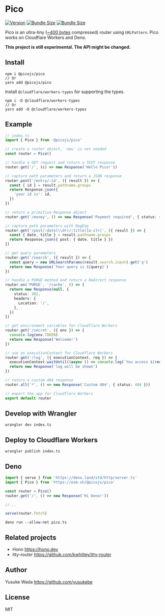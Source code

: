 # Pico

[![Version](https://img.shields.io/npm/v/@picojs/pico.svg)](https://npmjs.com/package/@picojs/pico)
[![Bundle Size](https://img.shields.io/bundlephobia/min/@picojs/pico)](https://bundlephobia.com/result?p=@picojs/pico)
[![Bundle Size](https://img.shields.io/bundlephobia/minzip/@picojs/pico)](https://bundlephobia.com/result?p=@picojs/pico)

Pico is an ultra-tiny ([~400 bytes](https://bundlephobia.com/package/@picojs/pico) compressed) router using `URLPattern`.
Pico works on Cloudflare Workers and Deno.

**This project is still experimental. The API might be changed.**

## Install

```
npm i @picojs/pico
// Or
yarn add @picojs/pico
```

Install `@cloudflare/workers-types` for supporting the types.

```
npm i -D @cloudflare/workers-types
// Or
yarn add -D @cloudflare/workers-types
```

## Example

```ts
// index.ts
import { Pico } from '@picojs/pico'

// create a router object, `new` is not needed
const router = Pico()

// handle a GET request and return a TEXT response
router.get('/', (c) => new Response('Hello Pico!'))

// capture path parameters and return a JSON response
router.post('/entry/:id', ({ result }) => {
  const { id } = result.pathname.groups
  return Response.json({
    'your id is': id,
  })
})

// return a primitive Response object
router.get('/money', () => new Response('Payment required', { status: 402 }))

// capture path parameters with RegExp
router.get('/post/:date(\\d+)/:title([a-z]+)', ({ result }) => {
  const { date, title } = result.pathname.groups
  return Response.json({ post: { date, title } })
})

// get query parameters
router.get('/search', ({ result }) => {
  const query = new URLSearchParams(result.search.input).get('q')
  return new Response(`Your query is ${query}`)
})

// handle a PURGE method and return a Redirect response
router.on('PURGE', '/cache', () => {
  return new Response(null, {
    status: 302,
    headers: {
      Location: '/',
    },
  })
})

// get environment variables for Cloudflare Workers
router.get('/secret', ({ env }) => {
  console.log(env.TOKEN)
  return new Response('Welcome!')
})

// use an executionContext for Cloudflare Workers
router.get('/log', ({ executionContext, req }) => {
  executionContext.waitUntil((async () => console.log(`You access ${req.url.toString()}`))())
  return new Response('log will be shown')
})

// return a custom 404 response
router.all('*', () => new Response('Custom 404', { status: 404 }))

// export the app for Cloudflare Workers
export default router
```

## Develop with Wrangler

```
wrangler dev index.ts
```

## Deploy to Cloudflare Workers

```
wrangler publish index.ts
```

## Deno

```ts
import { serve } from 'https://deno.land/std/http/server.ts'
import { Pico } from 'https://esm.sh/@picojs/pico'

const router = Pico()
router.get('/', () => new Response('Hi Deno!'))

//...

serve(router.fetch)
```

```
deno run --allow-net pico.ts
```

## Related projects

- Hono <https://hono.dev>
- itty-router <https://github.com/kwhitley/itty-router>

## Author

Yusuke Wada <https://github.com/yusukebe>

## License

MIT
